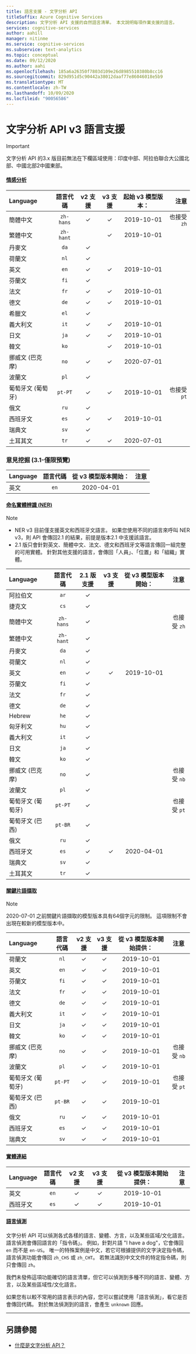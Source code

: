 ```yaml
---
title: 語言支援 - 文字分析 API
titleSuffix: Azure Cognitive Services
description: 文字分析 API 支援的自然語言清單。 本文說明每項作業支援的語言。
services: cognitive-services
author: aahill
manager: nitinme
ms.service: cognitive-services
ms.subservice: text-analytics
ms.topic: conceptual
ms.date: 09/12/2020
ms.author: aahi
ms.openlocfilehash: 185a6a26350f7803d109e26d8985510380b8cc16
ms.sourcegitcommit: 829d951d5c90442a38012daaf77e86046018e5b9
ms.translationtype: MT
ms.contentlocale: zh-TW
ms.lasthandoff: 10/09/2020
ms.locfileid: "90056586"
---
```

# <a name="text-analytics-api-v3-language-support"></a>文字分析 API v3 語言支援 

> [!IMPORTANT]
> 文字分析 API 的3.x 版目前無法在下欄區域使用：印度中部、阿拉伯聯合大公國北部、中國北部2中國東部。


#### <a name="sentiment-analysis"></a>[情感分析](#tab/sentiment-analysis)

| Language              | 語言代碼 | v2 支援 | v3 支援 | 起始 v3 模型版本： |              注意 |
|:----------------------|:-------------:|:----------:|:----------:|:--------------------------:|-------------------:|
| 簡體中文    |   `zh-hans`   |     ✓      |     ✓      |         2019-10-01         | 也接受 `zh` |
| 繁體中文   |   `zh-hant`   |            |     ✓      |         2019-10-01         |                    |
| 丹麥文               |     `da`      |     ✓      |            |                            |                    |
| 荷蘭文                 |     `nl`      |     ✓      |            |                            |                    |
| 英文               |     `en`      |     ✓      |     ✓      |         2019-10-01         |                    |
| 芬蘭文               |     `fi`      |     ✓      |            |                            |                    |
| 法文                |     `fr`      |     ✓      |     ✓      |         2019-10-01         |                    |
| 德文                |     `de`      |     ✓      |     ✓      |         2019-10-01         |                    |
| 希臘文                 |     `el`      |     ✓      |            |                            |                    |
| 義大利文               |     `it`      |     ✓      |     ✓      |         2019-10-01         |                    |
| 日文              |     `ja`      |     ✓      |     ✓      |         2019-10-01         |                    |
| 韓文                |     `ko`      |            |     ✓      |         2019-10-01         |                    |
| 挪威文 (巴克摩)   |     `no`      |     ✓      |     ✓       |        2020-07-01         |                    |
| 波蘭文                |     `pl`      |     ✓      |            |                            |                    |
| 葡萄牙文 (葡萄牙) |    `pt-PT`    |     ✓      |     ✓      |         2019-10-01         | 也接受 `pt` |
| 俄文               |     `ru`      |     ✓      |            |                            |                    |
| 西班牙文               |     `es`      |     ✓      |     ✓      |         2019-10-01         |                    |
| 瑞典文               |     `sv`      |     ✓      |            |                            |                    |
| 土耳其文               |     `tr`      |     ✓      |     ✓       |         2020-07-01        |                    |

### <a name="opinion-mining-v31-preview-only"></a>意見挖掘 (3.1-僅限預覽) 

| Language              | 語言代碼 | 從 v3 模型版本開始： |              注意 |
|:----------------------|:-------------:|:------------------------------------:|-------------------:|
| 英文               |     `en`      |              2020-04-01              |                    |


#### <a name="named-entity-recognition-ner"></a>[命名實體辨識 (NER) ](#tab/named-entity-recognition)

> [!NOTE]
> * NER v3 目前僅支援英文和西班牙文語言。 如果您使用不同的語言來呼叫 NER v3，則 API 會傳回2.1 的結果，前提是版本2.1 中支援該語言。
> * 2.1 版只會針對英文、簡體中文、法文、德文和西班牙文等語言傳回一組完整的可用實體。  針對其他支援的語言，會傳回「人員」、「位置」和「組織」實體。

| Language               | 語言代碼 | 2.1 版支援 | v3 支援 | 從 v3 模型版本開始： |       注意        |
|:-----------------------|:-------------:|:----------:|:----------:|:-------------------------------:|:------------------:|
| 阿拉伯文                |     `ar`      |     ✓      |            |                                 |                    |
| 捷克文                 |     `cs`      |     ✓      |            |                                 |                    |
| 簡體中文     |   `zh-hans`   |     ✓      |            |                                 | 也接受 `zh` |
| 繁體中文   |   `zh-hant`   |     ✓      |            |                                 |                    |
| 丹麥文                |     `da`      |     ✓      |            |                                 |                    |
| 荷蘭文                 |     `nl`      |     ✓      |            |                                 |                    |
| 英文                |     `en`      |     ✓      |     ✓      |           2019-10-01            |                    |
| 芬蘭文               |     `fi`      |     ✓      |            |                                 |                    |
| 法文                 |     `fr`      |     ✓      |            |                                 |                    |
| 德文                 |     `de`      |     ✓      |            |                                 |                    |
| Hebrew                |     `he`      |     ✓      |            |                                 |                    |
| 匈牙利文             |     `hu`      |     ✓      |            |                                 |                    |
| 義大利文               |     `it`      |     ✓      |            |                                 |                    |
| 日文              |     `ja`      |     ✓      |            |                                 |                    |
| 韓文                |     `ko`      |     ✓      |            |                                 |                    |
| 挪威文 (巴克摩)   |     `no`      |     ✓      |            |                                 | 也接受 `nb` |
| 波蘭文                |     `pl`      |     ✓      |            |                                 |                    |
| 葡萄牙文 (葡萄牙) |    `pt-PT`    |     ✓      |            |                                 | 也接受 `pt` |
| 葡萄牙文 (巴西)   |    `pt-BR`    |     ✓      |            |                                 |                    |
| 俄文              |     `ru`      |     ✓      |            |                                 |                    |
| 西班牙文               |     `es`      |     ✓      |     ✓       |              2020-04-01                   |                    |
| 瑞典文               |     `sv`      |     ✓      |            |                                 |                    |
| 土耳其文               |     `tr`      |     ✓      |            |                                 |                    |

#### <a name="key-phrase-extraction"></a>[關鍵片語擷取](#tab/key-phrase-extraction)

> [!NOTE]
> 2020-07-01 之前關鍵片語擷取的模型版本具有64個字元的限制。 這項限制不會出現在較新的模型版本中。

| Language              | 語言代碼 | v2 支援 | v3 支援 | 從 v3 模型版本開始提供： |       注意        |
|:----------------------|:-------------:|:----------:|:----------:|:-----------------------------------------:|:------------------:|
| 荷蘭文                 |     `nl`      |     ✓      |     ✓      |                2019-10-01                 |                    |
| 英文               |     `en`      |     ✓      |     ✓      |                2019-10-01                 |                    |
| 芬蘭文               |     `fi`      |     ✓      |     ✓      |                2019-10-01                 |                    |
| 法文                |     `fr`      |     ✓      |     ✓      |                2019-10-01                 |                    |
| 德文                |     `de`      |     ✓      |     ✓      |                2019-10-01                 |                    |
| 義大利文               |     `it`      |     ✓      |     ✓      |                2019-10-01                 |                    |
| 日文              |     `ja`      |     ✓      |     ✓      |                2019-10-01                 |                    |
| 韓文                |     `ko`      |     ✓      |     ✓      |                2019-10-01                 |                    |
| 挪威文 (巴克摩)   |     `no`      |     ✓      |     ✓      |                2019-10-01                 | 也接受 `nb` |
| 波蘭文                |     `pl`      |     ✓      |     ✓      |                2019-10-01                 |                    |
| 葡萄牙文 (葡萄牙) |    `pt-PT`    |     ✓      |     ✓      |                2019-10-01                 | 也接受 `pt` |
| 葡萄牙文 (巴西)   |    `pt-BR`    |     ✓      |     ✓      |                2019-10-01                 |                    |
| 俄文               |     `ru`      |     ✓      |     ✓      |                2019-10-01                 |                    |
| 西班牙文               |     `es`      |     ✓      |     ✓      |                2019-10-01                 |                    |
| 瑞典文               |     `sv`      |     ✓      |     ✓      |                2019-10-01                 |                    |

#### <a name="entity-linking"></a>[實體連結](#tab/entity-linking)

| Language | 語言代碼 | v2 支援 | v3 支援 | 從 v3 模型版本開始提供： | 注意 |
|:---------|:-------------:|:----------:|:----------:|:-----------------------------------------:|:-----:|
| 英文  |     `en`      |     ✓      |     ✓      |                2019-10-01                 |       |
| 西班牙文  |     `es`      |     ✓      |     ✓      |                2019-10-01                 |       |

#### <a name="language-detection"></a>[語言偵測](#tab/language-detection)

文字分析 API 可以偵測各式各樣的語言、變體、方言，以及某些區域/文化語言。  語言偵測會傳回語言的「指令碼」。 例如，針對片語 "I have a dog"，它會傳回 `en` 而不是 `en-US`。 唯一的特殊案例是中文，若它可根據提供的文字決定指令碼，語言偵測功能會傳回 `zh_CHS` 或 `zh_CHT`。 若無法識別中文文件的特定指令碼，則只會傳回 `zh`。

我們未發佈這項功能確切的語言清單，但它可以偵測到多種不同的語言、變體、方言，以及某些區域性/文化語言。 

如果您有以較不常用的語言表示的內容，您可以嘗試使用「語言偵測」，看它是否會傳回代碼。 對於無法偵測到的語言，會產生 `unknown` 回應。

---

## <a name="see-also"></a>另請參閱

* [什麼是文字分析 API？](overview.md)   
